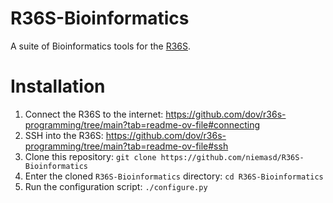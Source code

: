 # R36S-Bioinformatics
A suite of Bioinformatics tools for the [R36S](https://handhelds.miraheze.org/wiki/R36S_Handheld_Wiki).

# Installation

1. Connect the R36S to the internet: https://github.com/dov/r36s-programming/tree/main?tab=readme-ov-file#connecting
2. SSH into the R36S: https://github.com/dov/r36s-programming/tree/main?tab=readme-ov-file#ssh
3. Clone this repository: `git clone https://github.com/niemasd/R36S-Bioinformatics`
4. Enter the cloned `R36S-Bioinformatics` directory: `cd R36S-Bioinformatics`
5. Run the configuration script: `./configure.py`
